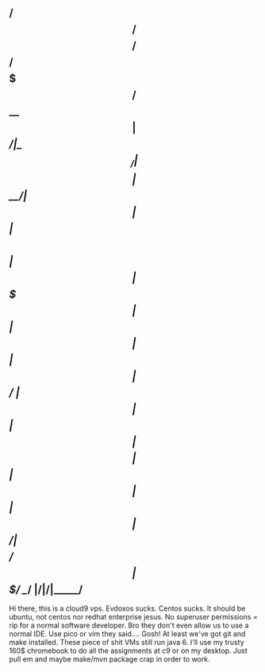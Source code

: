   /$$$$$$  /$$$$$$$$ /$$$$$$ /$$$$$$$ 
 /$$__  $$| $$_____/|_  $$_/| $$__  $$
| $$  \__/| $$        | $$  | $$  \ $$
| $$      | $$$$$     | $$  | $$  | $$
| $$      | $$__/     | $$  | $$  | $$
| $$    $$| $$        | $$  | $$  | $$
|  $$$$$$/| $$$$$$$$ /$$$$$$| $$$$$$$/
 \______/ |________/|______/|_______/ 
--------------------------------------

Hi there, this is a cloud9 vps. Evdoxos sucks. Centos sucks. It should be ubuntu,
not centos nor redhat enterprise jesus. No superuser permissions = rip for a
normal software developer. Bro they don't even allow us to use a normal IDE.
Use pico or vim they said.... Gosh! At least we've got git and make installed.
These piece of shit VMs still run java 6. I'll use my trusty 160$ chromebook
to do all the assignments at c9 or on my desktop. Just pull em and maybe
make/mvn package crap in order to work.

